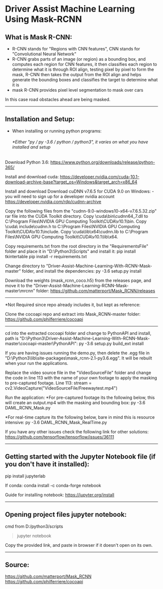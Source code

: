 # Driver Assist Machine Learning Using Mask-RCNN

## What is Mask R-CNN:

<ul>
 	<li> R-CNN stands for "Regions with CNN features", CNN stands for "Convolutional Neural Network" </li>
  <li> R-CNN grabs parts of an image (or region) as a bounding box, and computes each region for CNN features, it then classifies each region to determine what it is through ROI align, testing pixel by pixel to form the mask, R-CNN then takes the output from the ROI align and helps generate the bounding boxes and classifies the target to determine what it is </li>
<li> mask R-CNN provides pixel level segmentation to mask over cars </li>
</ul>

In this case road obstacles ahead are being masked.

<hr>

## Installation and Setup:

<ul>
 	<li> When installing or running python programs: </li>
  <h6> *Either "py / py -3.6 / python / python3", it varies on what you have installed and setup </h6>
 </ul>


Download Python 3.6:
https://www.python.org/downloads/release/python-365/

Install and download cuda:
https://developer.nvidia.com/cuda-10.1-download-archive-base?target_os=Windows&target_arch=x86_64

Install and download Download cuDNN v7.6.5 for CUDA 9.0 on Windows: 
-you will need to sign up for a developer nvidia account
https://developer.nvidia.com/rdp/cudnn-archive

Copy the following files from the "cudnn-9.0-windows10-x64-v7.6.5.32.zip" rar file into the CUDA Toolkit directory.
Copy <installpath>\cuda\bin\cudnn64_7.dll to C:\Program Files\NVIDIA GPU Computing Toolkit\CUDA\v10.1\bin.
Copy <installpath>\cuda\ include\cudnn.h to C:\Program Files\NVIDIA GPU Computing Toolkit\CUDA\v10.1\include.
Copy <installpath>\cuda\lib\x64\cudnn.lib to C:\Program Files\NVIDIA GPU Computing Toolkit\CUDA\v10.1\lib\x64.

Copy requirements.txt from the root directory in the "RequirementsFile" folder and place it in "D:\Python3\Scripts" and install it:
pip install tkintertable
pip install -r requirements.txt

Change directory to "Driver-Assist-Machine-Learning-With-RCNN-Mask-master" folder, and install the dependencies:
py -3.6 setup.py install

Download the weights (mask_rcnn_coco.h5) from the releases page, and move it to the "Driver-Assist-Machine-Learning-RCNN-Mask-master\mrcnn" folder:
https://github.com/matterport/Mask_RCNN/releases

<hr>
*Not Required since repo already includes it, but kept as reference:

Clone the cocoapi repo and extract into Mask_RCNN-master folder:
https://github.com/philferriere/cocoapi

<hr>

cd into the extracted cocoapi folder and change to PythonAPI and install, path is "D:\Python3\Driver-Assist-Machine-Learning-With-RCNN-Mask-master\cocoapi-master\PythonAPI":
py -3.6 setup.py build_ext install

If you are having issues running the demo.py, then delete the .egg file in "D:\Python3\lib\site-packages\mask_rcnn-2.1-py3.6.egg".
It will be rebuilt when your run the applications.

Replace the video source file in the "VideoSourceFile" folder and change the code in line 113 with the name of your own footage to apply the masking to pre-captured footage.
Line 113:  stream = cv2.VideoCapture("VideoSourceFile/Freewaytest.mp4")

Run the application:
*For pre-captured footage its the following below, this will create an output.mp4 with the masking and bounding box:
py -3.6 DAML_RCNN_Mask.py

*For real-time capture its the following below, bare in mind this is resource intensive:
py -3.6 DAML_RCNN_Mask_RealTime.py

If you have any other issues check the following link for other solutions:
https://github.com/tensorflow/tensorflow/issues/36111

<hr>

## Getting started with the Jupyter Notebook file (if you don't have it installed):

pip install jupyterlab

If conda:
conda install -c conda-forge notebook

Guide for installing notebook:
https://jupyter.org/install

<hr>

## Opening project files jupyter notebook:

cmd from D:/python3/scripts
> jupyter notebook

Copy the provided link, and paste in browser if it doesn't open on its own.

<hr>

## Source:

https://github.com/matterport/Mask_RCNN
https://github.com/philferriere/cocoapi
